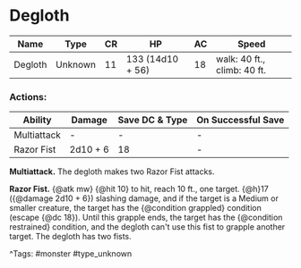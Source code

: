 # Degloth

| Name | Type | CR | HP | AC | Speed |
|------|------|----|----|----|-------|
| Degloth | Unknown | 11 | 133 (14d10 + 56) | 18 | walk: 40 ft., climb: 40 ft. |

### Actions:

| Ability | Damage | Save DC & Type | On Successful Save |
|---------|--------|----------------|--------------------|
| Multiattack | - | - | - |
| Razor Fist | 2d10 + 6 | 18 | - |


**Multiattack.** The degloth makes two Razor Fist attacks.

**Razor Fist.** {@atk mw} {@hit 10} to hit, reach 10 ft., one target. {@h}17 ({@damage 2d10 + 6}) slashing damage, and if the target is a Medium or smaller creature, the target has the {@condition grappled} condition (escape {@dc 18}). Until this grapple ends, the target has the {@condition restrained} condition, and the degloth can't use this fist to grapple another target. The degloth has two fists.

^Tags: #monster #type_unknown